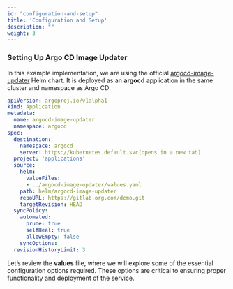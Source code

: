 ```yaml
---
id: "configuration-and-setup"
title: 'Configuration and Setup'
description: ""
weight: 3
---
```


### Setting Up Argo CD Image Updater

In this example implementation, we are using the official [argocd-image-updater](https://github.com/argoproj/argo-helm/tree/main/charts/argocd-image-updater) Helm chart. It is deployed as an **argocd** application in the same cluster and namespace as Argo CD:

```yaml
apiVersion: argoproj.io/v1alpha1
kind: Application
metadata:
  name: argocd-image-updater
  namespace: argocd
spec:
  destination:
    namespace: argocd
    server: https://kubernetes.default.svc(opens in a new tab)
  project: 'applications'
  source:
    helm:
      valueFiles:
      - ../argocd-image-updater/values.yaml
    path: helm/argocd-image-updater
    repoURL: https://gitlab.org.com/demo.git
    targetRevision: HEAD
  syncPolicy:
    automated:
      prune: true
      selfHeal: true
      allowEmpty: false
    syncOptions:
  revisionHistoryLimit: 3
```

Let’s review the **values** file, where we will explore some of the essential configuration options required. These options are critical to ensuring proper functionality and deployment of the service.
